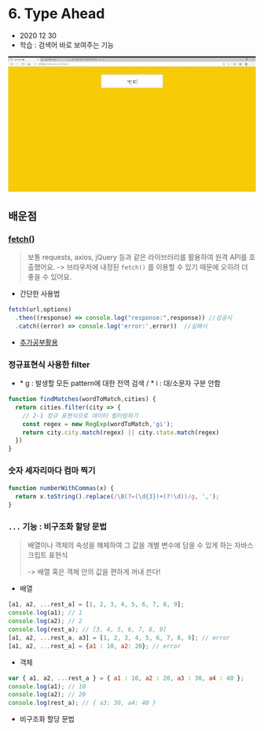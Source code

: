 # 6. Type Ahead

- 2020 12 30
- 학습 : 검색어 바로 보여주는 기능

![](../image/06-1.gif)

## 배운점

### [fetch()](https://developer.mozilla.org/ko/docs/Web/API/Fetch_API/Fetch%EC%9D%98_%EC%82%AC%EC%9A%A9%EB%B2%95)

> 보통 requests, axios, jQuery 등과 같은 라이브러리를 활용하여 원격 API를 호출했어요. -> 브라우저에 내정된 `fetch()` 를 이용할 수 있기 때문에 오히려 더 좋을 수 있어요.

- 간단한 사용법

```javascript
fetch(url,options)
  .then((response) => console.log("response:",response)) //성공시
  .catch((error) => console.log('error:',error))  //실패시
```

- [추가공부활용](https://www.daleseo.com/js-window-fetch/)

### 정규표현식 사용한 filter

- \* g : 발생할 모든 pattern에 대한 전역 검색 / \* i : 대/소문자 구분 안함

```javascript
function findMatches(wordToMatch,cities) {
  return cities.filter(city => {
    // 2-1 정규 표현식으로 데이터 필터링하기
    const regex = new RegExp(wordToMatch,'gi');
    return city.city.match(regex) || city.state.match(regex)
  })
}
```

### 숫자 세자리마다 컴마 찍기

```javascript
function numberWithCommas(x) {
  return x.toString().replace(/\B(?=(\d{3})+(?!\d))/g, ',');
}
```

### `...` 기능 : 비구조화 할당 문법

> 배열이나 객체의 속성을 해체하여 그 값을 개별 변수에 담을 수 있게 하는 자바스크립트 표현식 
>
> -> 배열 혹은 객체 안의 값을 편하게 꺼내 쓴다!

- 배열

```javascript
[a1, a2, ...rest_a] = [1, 2, 3, 4, 5, 6, 7, 8, 9];
console.log(a1); // 1
console.log(a2); // 2
console.log(rest_a); // [3, 4, 5, 6, 7, 8, 9]
[a1, a2, ...rest_a, a3] = [1, 2, 3, 4, 5, 6, 7, 8, 9]; // error
[a1, a2, ...rest_a] = {a1 : 10, a2: 20}; // error
```

- 객체

```javascript
var { a1, a2, ...rest_a } = { a1 : 10, a2 : 20, a3 : 30, a4 : 40 };
console.log(a1); // 10
console.log(a2); // 20
console.log(rest_a); // { a3: 30, a4: 40 }
```



- 비구조화 할당 문법

